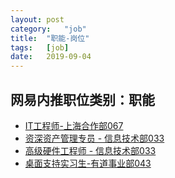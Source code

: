 ```yaml
---
layout:	post
category:	"job"
title:	"职能-岗位"
tags:	[job]
date:	2019-09-04
---
```

## 网易内推职位类别：职能
- [IT工程师-上海合作部067](http://mobile.bole.netease.com/bole/boleDetail?id=14084&employeeId=346f03c3cda5f04c&key=all)
- [资深资产管理专员 - 信息技术部033](http://mobile.bole.netease.com/bole/boleDetail?id=17593&employeeId=346f03c3cda5f04c&key=all)
- [高级硬件工程师 - 信息技术部033](http://mobile.bole.netease.com/bole/boleDetail?id=16628&employeeId=346f03c3cda5f04c&key=all)
- [桌面支持实习生-有道事业部043](http://mobile.bole.netease.com/bole/boleDetail?id=14077&employeeId=346f03c3cda5f04c&key=all)
